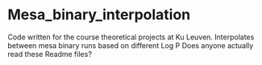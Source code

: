 # Mesa_binary_interpolation
Code written for the course theoretical projects at Ku Leuven. Interpolates between mesa binary runs based on different Log P
Does anyone actually read these Readme files?
